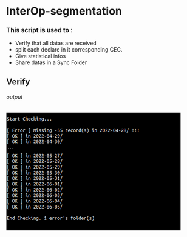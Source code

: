 # InterOp-segmentation

### This script is used to :
<ul>
    <li>Verify that all datas are received</li>
    <li>split each declare in it corresponding CEC.</li>
    <li>Give statistical infos</li>
    <li>Share datas in a Sync Folder</li>
</ul>

## Verify <h6>output</h6>

<img src="verify.png" alt='verify_output'>
